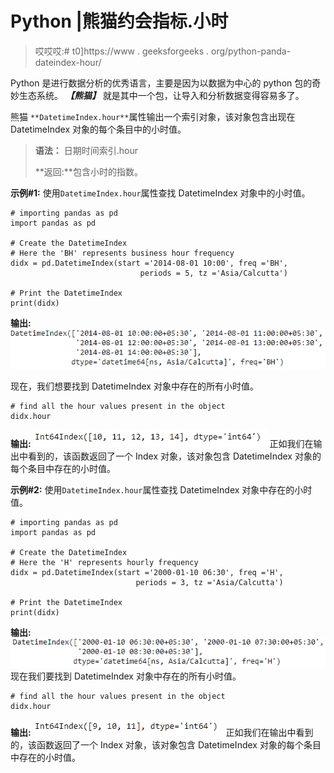 # Python |熊猫约会指标.小时

> 哎哎哎:# t0]https://www . geeksforgeeks . org/python-panda-dateindex-hour/

Python 是进行数据分析的优秀语言，主要是因为以数据为中心的 python 包的奇妙生态系统。 ***【熊猫】*** 就是其中一个包，让导入和分析数据变得容易多了。

熊猫 `**DatetimeIndex.hour**`属性输出一个索引对象，该对象包含出现在 DatetimeIndex 对象的每个条目中的小时值。

> **语法：** 日期时间索引.hour
> 
> **返回:**包含小时的指数。

**示例#1:** 使用`DatetimeIndex.hour`属性查找 DatetimeIndex 对象中的小时值。

```
# importing pandas as pd
import pandas as pd

# Create the DatetimeIndex
# Here the 'BH' represents business hour frequency
didx = pd.DatetimeIndex(start ='2014-08-01 10:00', freq ='BH', 
                             periods = 5, tz ='Asia/Calcutta')

# Print the DatetimeIndex
print(didx)
```

**输出:**
![](img/2615b8113a148e1ebb7550d62795167f.png)

现在，我们想要找到 DatetimeIndex 对象中存在的所有小时值。

```
# find all the hour values present in the object
didx.hour
```

**输出:**
![](img/f1831298141e440617f983fd543f51fd.png)
正如我们在输出中看到的，该函数返回了一个 Index 对象，该对象包含 DatetimeIndex 对象的每个条目中存在的小时值。

**示例#2:** 使用`DatetimeIndex.hour`属性查找 DatetimeIndex 对象中存在的小时值。

```
# importing pandas as pd
import pandas as pd

# Create the DatetimeIndex
# Here the 'H' represents hourly frequency
didx = pd.DatetimeIndex(start ='2000-01-10 06:30', freq ='H', 
                            periods = 3, tz ='Asia/Calcutta')

# Print the DatetimeIndex
print(didx)
```

**输出:**
![](img/990426cfdc3c262500e7b8c82d9cebe4.png)
现在我们要找到 DatetimeIndex 对象中存在的所有小时值。

```
# find all the hour values present in the object
didx.hour
```

**输出:**
![](img/4e88635fc5b001ab0f5df997f847a639.png)
正如我们在输出中看到的，该函数返回了一个 Index 对象，该对象包含 DatetimeIndex 对象的每个条目中存在的小时值。